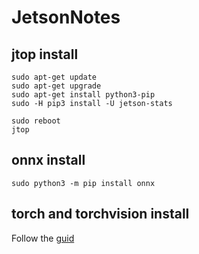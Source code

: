 # JetsonNotes

## jtop install
```
sudo apt-get update
sudo apt-get upgrade
sudo apt-get install python3-pip
sudo -H pip3 install -U jetson-stats

sudo reboot
jtop
```

## onnx install

```
sudo python3 -m pip install onnx
```

## torch and torchvision install
Follow the [guid](https://forums.developer.nvidia.com/t/pytorch-for-jetson/72048)
